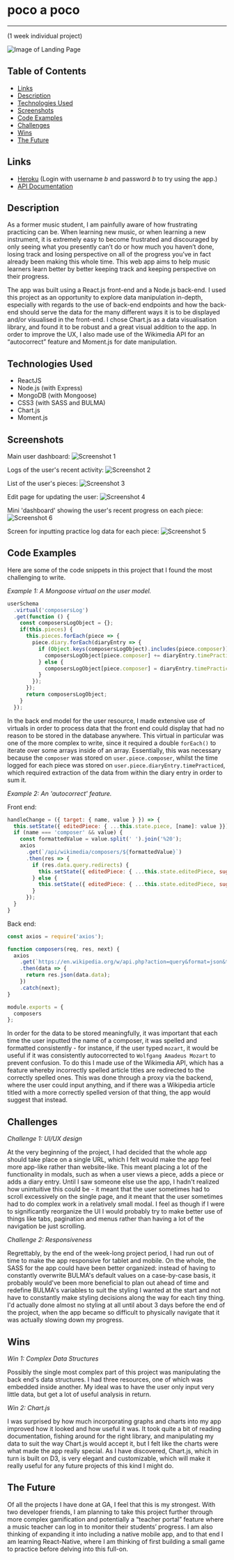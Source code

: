 # poco a poco
---
(1 week individual project)

![Image of Landing Page](./readme-images/landing-page.png)

## Table of Contents

* [Links](#links)
* [Description](#description)
* [Technologies Used](#technologies-used)
* [Screenshots](#screenshots)
* [Code Examples](#code-examples)
* [Challenges](#challenges)
* [Wins](#wins)
* [The Future](#the-future)

## Links

* [Heroku](https://poco-a-poco.herokuapp.com/) (Login with username *b* and password *b* to try using the app.)
* [API Documentation](API.md)

## Description

As a former music student, I am painfully aware of how frustrating practicing can be. When learning new music, or when learning a new instrument, it is extremely easy to become frustrated and discouraged by only seeing what you presently can’t do or how much you haven’t done, losing track and losing perspective on all of the progress you’ve in fact already been making this whole time. This web app aims to help music learners learn better by better keeping track and keeping perspective on their progress.

The app was built using a React.js front-end and a Node.js back-end. I used this project as an opportunity to explore data manipulation in-depth, especially with regards to the use of back-end endpoints and how the back-end should serve the data for the many different ways it is to be displayed and/or visualised in the front-end. I chose Chart.js as a data visualisation library, and found it to be robust and a great visual addition to the app. In order to improve the UX, I also made use of the Wikimedia API for an “autocorrect” feature and Moment.js for date manipulation.

## Technologies Used

* ReactJS
* Node.js (with Express)
* MongoDB (with Mongoose)
* CSS3 (with SASS and BULMA)
* Chart.js
* Moment.js

## Screenshots

Main user dashboard:
![Screenshot 1](./readme-images/screenshot1.png)

Logs of the user's recent activity:
![Screenshot 2](./readme-images/screenshot2.png)

List of the user's pieces:
![Screenshot 3](./readme-images/screenshot3.png)

Edit page for updating the user:
![Screenshot 4](./readme-images/screenshot4.png)

Mini 'dashboard' showing the user's recent progress on each piece:
![Screenshot 6](./readme-images/screenshot6.png)

Screen for inputting practice log data for each piece:
![Screenshot 5](./readme-images/screenshot5.png)

## Code Examples

Here are some of the code snippets in this project that I found the most challenging to write.

_Example 1: A Mongoose virtual on the user model._
```javascript
userSchema
  .virtual('composersLog')
  .get(function () {
    const composersLogObject = {};
    if(this.pieces) {
      this.pieces.forEach(piece => {
        piece.diary.forEach(diaryEntry => {
          if (Object.keys(composersLogObject).includes(piece.composer)) {
            composersLogObject[piece.composer] += diaryEntry.timePracticed;
          } else {
            composersLogObject[piece.composer] = diaryEntry.timePracticed;
          }
        });
      });
      return composersLogObject;
    }
  });
```

In the back end model for the user resource, I made extensive use of virtuals in order to process data that the front end could display that had no reason to be stored in the database anywhere. This virtual in particular was one of the more complex to write, since it required a double `forEach()` to iterate over some arrays inside of an array. Essentially, this was necessary because the `composer` was stored on `user.piece.composer`, whilst the time logged for each piece was stored on `user.piece.diaryEntry.timePracticed`, which required extraction of the data from within the diary entry in order to sum it.

_Example 2: An 'autocorrect' feature._

Front end:
```javascript
handleChange = ({ target: { name, value } }) => {
  this.setState({ editedPiece: { ...this.state.piece, [name]: value }});
  if (name === 'composer' && value) {
    const formattedValue = value.split(' ').join('%20');
    axios
      .get(`/api/wikimedia/composers/${formattedValue}`)
      .then(res => {
        if (res.data.query.redirects) {
          this.setState({ editedPiece: { ...this.state.editedPiece, suggestedComposer: res.data.query.redirects[0].to}});
        } else {
          this.setState({ editedPiece: { ...this.state.editedPiece, suggestedComposer: '' }});
        }
      });
  }
}
```

Back end:
```javascript
const axios = require('axios');

function composers(req, res, next) {
  axios
    .get(`https://en.wikipedia.org/w/api.php?action=query&format=json&titles=${req.params.name}&redirects=1`)
    .then(data => {
      return res.json(data.data);
    })
    .catch(next);
}

module.exports = {
  composers
};
```

In order for the data to be stored meaningfully, it was important that each time the user inputted the name of a composer, it was spelled and formatted consistently - for instance, if the user typed `mozart`, it would be useful if it was consistently autocorrected to `Wolfgang Amadeus Mozart` to prevent confusion. To do this I made use of the Wikimedia API, which has a feature whereby incorrectly spelled article titles are redirected to the correctly spelled ones. This was done through a proxy via the backend, where the user could input anything, and if there was a Wikipedia article titled with a more correctly spelled version of that thing, the app would suggest that instead.

## Challenges

_Challenge 1: UI/UX design_

At the very beginning of the project, I had decided that the whole app should take place on a single URL, which I felt would make the app feel more app-like rather than website-like. This meant placing a lot of the functionality in modals, such as when a user views a piece, adds a piece or adds a diary entry. Until I saw someone else use the app, I hadn't realized how unintuitive this could be - it meant that the user sometimes had to scroll excessively on the single page, and it meant that the user sometimes had to do complex work in a relatively small modal. I feel as though if I were to significantly reorganize the UI I would probably try to make better use of things like tabs, pagination and menus rather than having a lot of the navigation be just scrolling.

_Challenge 2: Responsiveness_

Regrettably, by the end of the week-long project period, I had run out of time to make the app responsive for tablet and mobile. On the whole, the SASS for the app could have been better organized: instead of having to constantly overwrite BULMA's default values on a case-by-case basis, it probably would've been more beneficial to plan out ahead of time and redefine BULMA's variables to suit the styling I wanted at the start and not have to constantly make styling decisions along the way for each tiny thing. I'd actually done almost no styling at all until about 3 days before the end of the project, when the app became so difficult to physically navigate that it was actually slowing down my progress.

## Wins

_Win 1: Complex Data Structures_

Possibly the single most complex part of this project was manipulating the back end's data structures. I had three resources, one of which was embedded inside another. My ideal was to have the user only input very little data, but get a lot of useful analysis in return.

_Win 2: Chart.js_

I was surprised by how much incorporating graphs and charts into my app improved how it looked and how useful it was. It took quite a bit of reading documentation, fishing around for the right library, and manipulating my data to suit the way Chart.js would accept it, but I felt like the charts were what made the app really special. As I have discovered, Chart.js, which in turn is built on D3, is very elegant and customizable, which will make it really useful for any future projects of this kind I might do.

## The Future

Of all the projects I have done at GA, I feel that this is my strongest. With two developer friends, I am planning to take this project further through more complex gamification and potentially a “teacher portal” feature where a music teacher can log in to monitor their students’ progress. I am also thinking of expanding it into including a native mobile app, and to that end I am learning React-Native, where I am thinking of first building a small game to practice before delving into this full-on.
